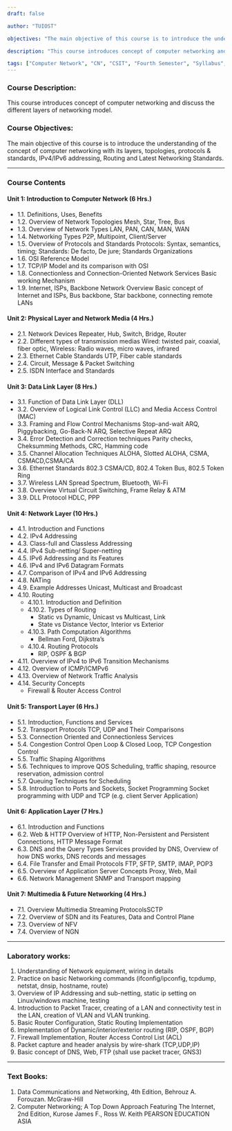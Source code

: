 ```yaml
---
draft: false

author: "TUIOST"

objectives: "The main objective of this course is to introduce the understanding of the concept of computer networking with its layers, topologies, protocols & standards, IPv4/IPv6 addressing, Routing and Latest Networking Standards."

description: "This course introduces concept of computer networking and discuss the different layers of networking model."

tags: ["Computer Network", "CN", "CSIT", "Fourth Semester", "Syllabus", "TU"]
---
```


### Course Description:

This course introduces concept of computer networking and discuss the different layers of networking model.

### Course Objectives:

The main objective of this course is to introduce the understanding of the concept of computer networking with its layers, topologies, protocols & standards, IPv4/IPv6 addressing, Routing and Latest Networking Standards.

<hr>

### Course Contents

#### Unit 1: Introduction to Computer Network (6 Hrs.)

- 1.1. Definitions, Uses, Benefits
- 1.2. Overview of Network Topologies Mesh, Star, Tree, Bus
- 1.3. Overview of Network Types LAN, PAN, CAN, MAN, WAN
- 1.4. Networking Types P2P, Multipoint, Client/Server
- 1.5. Overview of Protocols and Standards Protocols: Syntax, semantics, timing; Standards: De facto, De jure; Standards Organizations
- 1.6. OSI Reference Model
- 1.7. TCP/IP Model and its comparison with OSI
- 1.8. Connectionless and Connection-Oriented Network Services Basic working Mechanism
- 1.9. Internet, ISPs, Backbone Network Overview Basic concept of Internet and ISPs, Bus backbone, Star backbone, connecting remote LANs

#### Unit 2: Physical Layer and Network Media (4 Hrs.)

- 2.1. Network Devices Repeater, Hub, Switch, Bridge, Router
- 2.2. Different types of transmission medias Wired: twisted pair, coaxial, fiber optic, Wireless: Radio waves, micro waves, infrared
- 2.3. Ethernet Cable Standards UTP, Fiber cable standards
- 2.4. Circuit, Message & Packet Switching
- 2.5. ISDN Interface and Standards

#### Unit 3: Data Link Layer (8 Hrs.)

- 3.1. Function of Data Link Layer (DLL)
- 3.2. Overview of Logical Link Control (LLC) and Media Access Control (MAC)
- 3.3. Framing and Flow Control Mechanisms Stop-and-wait ARQ, Piggybacking, Go-Back-N ARQ, Selective Repeat ARQ
- 3.4. Error Detection and Correction techniques Parity checks, Cheksumming Methods, CRC, Hamming code
- 3.5. Channel Allocation Techniques ALOHA, Slotted ALOHA, CSMA, CSMACD,CSMA/CA
- 3.6. Ethernet Standards 802.3 CSMA/CD, 802.4 Token Bus, 802.5 Token Ring
- 3.7. Wireless LAN Spread Spectrum, Bluetooth, Wi-Fi
- 3.8. Overview Virtual Circuit Switching, Frame Relay & ATM
- 3.9. DLL Protocol HDLC, PPP

#### Unit 4: Network Layer (10 Hrs.)

- 4.1. Introduction and Functions
- 4.2. IPv4 Addressing
- 4.3. Class-full and Classless Addressing
- 4.4. IPv4 Sub-netting/ Super-netting
- 4.5. IPv6 Addressing and its Features
- 4.6. IPv4 and IPv6 Datagram Formats
- 4.7. Comparison of IPv4 and IPv6 Addressing
- 4.8. NATing
- 4.9. Example Addresses
  Unicast, Multicast and Broadcast
- 4.10. Routing
  - 4.10.1. Introduction and Definition
  - 4.10.2. Types of Routing
    - Static vs Dynamic, Unicast vs Multicast, Link
    - State vs Distance Vector, Interior vs Exterior
  - 4.10.3. Path Computation Algorithms
    - Bellman Ford, Dijkstra’s
  - 4.10.4. Routing Protocols
    - RIP, OSPF & BGP
- 4.11. Overview of IPv4 to IPv6 Transition Mechanisms
- 4.12. Overview of ICMP/ICMPv6
- 4.13. Overview of Network Traffic Analysis
- 4.14. Security Concepts
  - Firewall & Router Access Control

#### Unit 5: Transport Layer (6 Hrs.)

- 5.1. Introduction, Functions and Services
- 5.2. Transport Protocols TCP, UDP and Their Comparisons
- 5.3. Connection Oriented and Connectionless Services
- 5.4. Congestion Control Open Loop & Closed Loop, TCP Congestion Control
- 5.5. Traffic Shaping Algorithms
- 5.6. Techniques to improve QOS Scheduling, traffic shaping, resource reservation, admission control
- 5.7. Queuing Techniques for Scheduling
- 5.8. Introduction to Ports and Sockets, Socket Programming Socket programming with UDP and TCP (e.g. client Server Application)

#### Unit 6: Application Layer (7 Hrs.)

- 6.1. Introduction and Functions
- 6.2. Web & HTTP Overview of HTTP, Non-Persistent and Persistent Connections, HTTP Message Format
- 6.3. DNS and the Query Types Services provided by DNS, Overview of how DNS works, DNS records and messages
- 6.4. File Transfer and Email Protocols FTP, SFTP, SMTP, IMAP, POP3
- 6.5. Overview of Application Server Concepts Proxy, Web, Mail
- 6.6. Network Management SNMP and Transport mapping

#### Unit 7: Multimedia & Future Networking (4 Hrs.)

- 7.1. Overview Multimedia Streaming ProtocolsSCTP
- 7.2. Overview of SDN and its Features, Data and Control Plane
- 7.3. Overview of NFV
- 7.4. Overview of NGN

<hr>

### Laboratory works:

1. Understanding of Network equipment, wiring in details
2. Practice on basic Networking commands (ifconfig/ipconfig, tcpdump, netstat, dnsip, hostname, route)
3. Overview of IP Addressing and sub-netting, static ip setting on Linux/windows machine, testing
4. Introduction to Packet Tracer, creating of a LAN and connectivity test in the LAN, creation of VLAN and VLAN trunking.
5. Basic Router Configuration, Static Routing Implementation
6. Implementation of Dynamic/interior/exterior routing (RIP, OSPF, BGP)
7. Firewall Implementation, Router Access Control List (ACL)
8. Packet capture and header analysis by wire-shark (TCP,UDP,IP)
9. Basic concept of DNS, Web, FTP (shall use packet tracer, GNS3)

<hr>

### Text Books:

1. Data Communications and Networking, 4th Edition, Behrouz A. Forouzan. McGraw-Hill
2. Computer Networking; A Top Down Approach Featuring The Internet, 2nd Edition, Kurose James F., Ross W. Keith PEARSON EDUCATION ASIA
